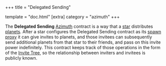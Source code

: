 +++
title = "Delegated Sending"

template = "doc.html"
[extra]
category = "azimuth"
+++

The **Delegated Sending** [Azimuth](/docs/glossary/azimuth) contract is a way that a [star](/docs/glossary/star ) distributes [planets](/docs/glossary/planet). After a star configures the Delegated Sending contract as its [spawn proxy](/docs/glossary/proxies) it can give invites to planets, and those invitees can subsequently send additional planets from that star to their friends, and pass on this invite power indefinitely. This contract keeps track of those operations in the form of the [Invite Tree](/docs/glossary/invite-tree), so the relationship between inviters and invitees is publicly known.
